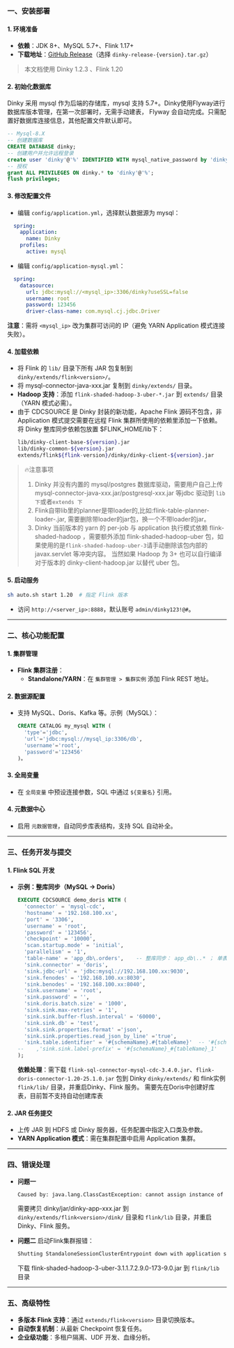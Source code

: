 ### **一、安装部署**
#### 1. **环境准备**
- **依赖**：JDK 8+、MySQL 5.7+、Flink 1.17+
- **下载地址**：[GitHub Release](https://github.com/DataLinkDC/dinky/releases)（选择 `dinky-release-{version}.tar.gz`）
>本文档使用 Dinky 1.2.3 、Flink 1.20
#### 2. **初始化数据库**
Dinky 采用 mysql 作为后端的存储库，mysql 支持 5.7+。Dinky使用Flyway进行数据库版本管理，在第一次部署时，无需手动建表， Flyway 会自动完成。只需配置好数据库连接信息，其他配置文件默认即可。
```sql
-- Mysql-8.X
-- 创建数据库
CREATE DATABASE dinky;
-- 创建用户并允许远程登录
create user 'dinky'@'%' IDENTIFIED WITH mysql_native_password by 'dinky';
-- 授权
grant ALL PRIVILEGES ON dinky.* to 'dinky'@'%';
flush privileges;
```

#### 3. **修改配置文件**
- 编辑 `config/application.yml`，选择默认数据源为 mysql：
```yaml
  spring:
    application:
      name: Dinky
    profiles:
      active: mysql
```

- 编辑 `config/application-mysql.yml`：
```yaml
  spring:
    datasource:
      url: jdbc:mysql://<mysql_ip>:3306/dinky?useSSL=false
      username: root
      password: 123456
      driver-class-name: com.mysql.cj.jdbc.Driver
```
  **注意**：需将 `<mysql_ip>` 改为集群可访问的 IP（避免 YARN Application 模式连接失败）。

#### 4. **加载依赖**
- 将 Flink 的 `lib/` 目录下所有 JAR 包复制到 `dinky/extends/flink<version>/`。
- 将 mysql-connector-java-xxx.jar 复制到 `dinky/extends/` 目录。
- **Hadoop 支持**：添加 `flink-shaded-hadoop-3-uber-*.jar` 到 `extends/` 目录（YARN 模式必需）。
- 由于 CDCSOURCE 是 Dinky 封装的新功能，Apache Flink 源码不包含，非 Application 模式提交需要在远程 Flink 集群所使用的依赖里添加一下依赖。将 Dinky 整库同步依赖包放置 $FLINK_HOME/lib下：
  ```bash
  lib/dinky-client-base-${version}.jar
  lib/dinky-common-${version}.jar
  extends/flink${flink-version}/dinky/dinky-client-${version}.jar
  ```

> 🔥注意事项
> 1. Dinky 并没有内置的 mysql/postgres 数据库驱动，需要用户自己上传 mysql-connector-java-xxx.jar/postgresql-xxx.jar 等jdbc 驱动到 `lib 下`或者`extends 下`
> 2. Flink自带lib里的planner是带loader的,比如:flink-table-planner-loader-<version>.jar, 需要删除带loader的jar包，换一个不带loader的jar。
> 3. Dinky 当前版本的 yarn 的 per-job 与 application 执行模式依赖 flink-shaded-hadoop ，需要额外添加 flink-shaded-hadoop-uber 包，如果使用的是`flink-shaded-hadoop-uber-3`请手动删除该包内部的 javax.servlet 等冲突内容。 当然如果 Hadoop 为 3+ 也可以自行编译对于版本的 dinky-client-hadoop.jar 以替代 uber 包。


#### 5. **启动服务**
```bash
sh auto.sh start 1.20  # 指定 Flink 版本
```
- 访问 `http://<server_ip>:8888`，默认账号 `admin/dinky123!@#`。

---

### **二、核心功能配置**
#### 1. **集群管理**
- **Flink 集群注册**：
  - **Standalone/YARN**：在 `集群管理 > 集群实例` 添加 Flink REST 地址。

#### 2. **数据源配置**
- 支持 MySQL、Doris、Kafka 等。示例（MySQL）：
  ```sql
  CREATE CATALOG my_mysql WITH (
    'type'='jdbc',
    'url'='jdbc:mysql://mysql_ip:3306/db',
    'username'='root',
    'password'='123456'
  )。
  ```

#### 3. **全局变量**
- 在 `全局变量` 中预设连接参数，SQL 中通过 `${变量名}` 引用。

#### 4. **元数据中心**
- 启用 `元数据管理`，自动同步库表结构，支持 SQL 自动补全。

---

### **三、任务开发与提交**
#### 1. **Flink SQL 开发**
- **示例：整库同步（MySQL → Doris）**
  ```sql
  EXECUTE CDCSOURCE demo_doris WITH (
    'connector' = 'mysql-cdc',
    'hostname' = '192.168.100.xx',
    'port' = '3306',
    'username' = 'root',
    'password' = '123456',
    'checkpoint' = '10000',
    'scan.startup.mode' = 'initial',
    'parallelism' = '1',
    'table-name' = 'app_db\.orders',    -- 整库同步： app_db\..* ； 单表同步： app_db\.orders
    'sink.connector' = 'doris',
    'sink.jdbc-url' = 'jdbc:mysql://192.168.100.xx:9030',
    'sink.fenodes' = '192.168.100.xx:8030',
    'sink.benodes' = '192.168.100.xx:8040',
    'sink.username' = 'root',
    'sink.password' = '',
    'sink.doris.batch.size' = '1000',
    'sink.sink.max-retries' = '1',
    'sink.sink.buffer-flush.interval' = '60000',
    'sink.sink.db' = 'test',
    'sink.sink.properties.format' ='json',
    'sink.sink.properties.read_json_by_line' ='true',
    'sink.table.identifier' = '#{schemaName}.#{tableName}'  -- '#{schemaName}.#{tableName}'  |  'test\.orders'
  --    ,'sink.sink.label-prefix' = '#{schemaName}_#{tableName}_1'
  );
  ```
  **依赖处理**：需下载 `flink-sql-connector-mysql-cdc-3.4.0.jar`、`flink-doris-connector-1.20-25.1.0.jar` 包到 Dinky `dinky/extends/` 和 flink实例 `flink/lib/` 目录，并重启Dinky、Flink 服务。
  需要先在Doris中创建好库表，目前暂不支持自动创建库表

#### 2. **JAR 任务提交**
- 上传 JAR 到 HDFS 或 Dinky 服务器，任务配置中指定入口类及参数。
- **YARN Application 模式**：需在集群配置中启用 Application 集群。

---

### **四、错误处理**
- **问题一**
  
  ```bash
  Caused by: java.lang.ClassCastException: cannot assign instance of java.lang.invoke.SerializedLambda to field org.apache.flink.streaming.api.operators.AbstractUdfStreamOperator.userFunction of type org.apache.flink.api.common.functions.Function in instance of org.apache.flink.streaming.api.operators.StreamFlatMap
  ```
  需要拷贝 dinky/jar/dinky-app-xxx.jar 到 `dinky/extends/flink<version>/dink/` 目录和 `flink/lib` 目录，并重启Dinky、Flink 服务。
  
- **问题二**
  启动Flink集群报错：
  ```bash
  Shutting StandaloneSessionClusterEntrypoint down with application status FAILED. Diagnostics java.lang.NoClassDefFoundError: Could not initialize class org.apache.hadoop.security.SecurityUtil
  ```
  下载 flink-shaded-hadoop-3-uber-3.1.1.7.2.9.0-173-9.0.jar 到 `flink/lib` 目录

---

### **五、高级特性**
- **多版本 Flink 支持**：通过 `extends/flink<version>` 目录切换版本。
- **自动恢复机制**：从最新 Checkpoint 恢复任务。
- **企业级功能**：多租户隔离、UDF 开发、血缘分析。


